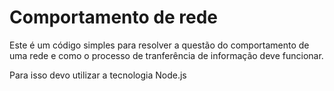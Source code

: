 # Comportamento de rede

Este é um código simples para resolver a questão do comportamento de uma rede e como o processo de tranferência de informação deve funcionar.

Para isso devo utilizar a tecnologia Node.js

